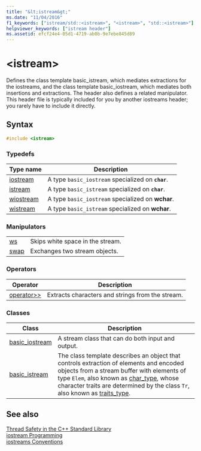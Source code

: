 ```yaml
---
title: "&lt;istream&gt;"
ms.date: "11/04/2016"
f1_keywords: ["istream/std::<istream>", "<istream>", "std::<istream>"]
helpviewer_keywords: ["istream header"]
ms.assetid: efcf24e4-05d1-4719-ab0b-9e7ebe845d89
---
```

# &lt;istream&gt;

Defines the class template basic_istream, which mediates extractions for the iostreams, and the class template basic_iostream, which mediates both insertions and extractions. The header also defines a related manipulator. This header file is typically included for you by another iostreams header; you rarely have to include it directly.

## Syntax

```cpp
#include <istream>
```

### Typedefs

|Type name|Description|
|-|-|
|[iostream](../standard-library/istream-typedefs.md#iostream)|A type `basic_iostream` specialized on **`char`**.|
|[istream](../standard-library/istream-typedefs.md#istream)|A type `basic_istream` specialized on **`char`**.|
|[wiostream](../standard-library/istream-typedefs.md#wiostream)|A type `basic_iostream` specialized on **wchar**.|
|[wistream](../standard-library/istream-typedefs.md#wistream)|A type `basic_istream` specialized on **wchar**.|

### Manipulators

|||
|-|-|
|[ws](../standard-library/istream-functions.md#ws)|Skips white space in the stream.|
|[swap](../standard-library/istream-functions.md#istream_swap)|Exchanges two stream objects.|

### Operators

|Operator|Description|
|-|-|
|[operator>>](../standard-library/istream-operators.md#op_gt_gt)|Extracts characters and strings from the stream.|

### Classes

|Class|Description|
|-|-|
|[basic_iostream](../standard-library/basic-iostream-class.md)|A stream class that can do both input and output.|
|[basic_istream](../standard-library/basic-istream-class.md)|The class template describes an object that controls extraction of elements and encoded objects from a stream buffer with elements of type `Elem`, also known as [char_type](../standard-library/basic-ios-class.md#char_type), whose character traits are determined by the class `Tr`, also known as [traits_type](../standard-library/basic-ios-class.md#traits_type).|

## See also

[Thread Safety in the C++ Standard Library](../standard-library/thread-safety-in-the-cpp-standard-library.md)\
[iostream Programming](../standard-library/iostream-programming.md)\
[iostreams Conventions](../standard-library/iostreams-conventions.md)
